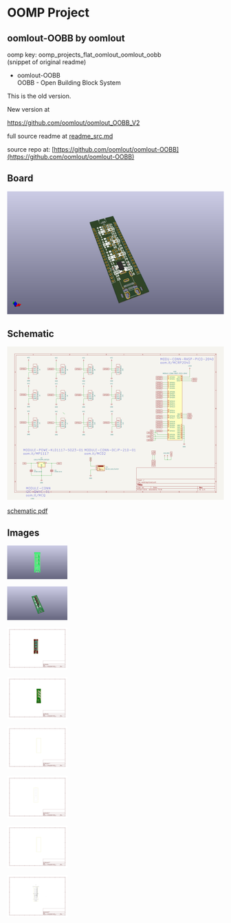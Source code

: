 # OOMP Project  
## oomlout-OOBB  by oomlout  
  
oomp key: oomp_projects_flat_oomlout_oomlout_oobb  
(snippet of original readme)  
  
- oomlout-OOBB  
OOBB - Open Building Block System  
  
  
This is the old version.  
  
New version at  
  
https://github.com/oomlout/oomlout_OOBB_V2  
  
  full source readme at [readme_src.md](readme_src.md)  
  
source repo at: [https://github.com/oomlout/oomlout-OOBB](https://github.com/oomlout/oomlout-OOBB)  
## Board  
  
[![working_3d.png](working_3d_600.png)](working_3d.png)  
## Schematic  
  
[![working_schematic.png](working_schematic_600.png)](working_schematic.png)  
  
[schematic pdf](working_schematic.pdf)  
## Images  
  
[![working_3D_bottom.png](working_3D_bottom_140.png)](working_3D_bottom.png)  
  
[![working_3D_top.png](working_3D_top_140.png)](working_3D_top.png)  
  
[![working_assembly_page_01.png](working_assembly_page_01_140.png)](working_assembly_page_01.png)  
  
[![working_assembly_page_02.png](working_assembly_page_02_140.png)](working_assembly_page_02.png)  
  
[![working_assembly_page_03.png](working_assembly_page_03_140.png)](working_assembly_page_03.png)  
  
[![working_assembly_page_04.png](working_assembly_page_04_140.png)](working_assembly_page_04.png)  
  
[![working_assembly_page_05.png](working_assembly_page_05_140.png)](working_assembly_page_05.png)  
  
[![working_assembly_page_06.png](working_assembly_page_06_140.png)](working_assembly_page_06.png)  
